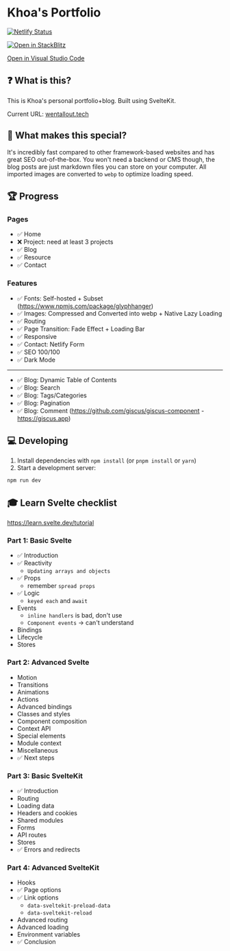 # Khoa's Portfolio

[![Netlify Status](https://api.netlify.com/api/v1/badges/7bf37fa7-ec78-4efd-aa9a-1a18a4fc62e4/deploy-status)](https://app.netlify.com/sites/khoa-design/deploys)

[![Open in StackBlitz](https://developer.stackblitz.com/img/open_in_stackblitz.svg)](https://stackblitz.com/github/wentallout/portfolio)

[Open in Visual Studio Code](https://open.vscode.dev/wentallout/portfolio)

## ❓ What is this?

This is Khoa's personal portfolio+blog. Built using SvelteKit.

Current URL: [wentallout.tech](https://wentallout.tech)

## 🤩 What makes this special?

It's incredibly fast compared to other framework-based websites and has great SEO out-of-the-box. You won't need a backend or CMS though, the blog posts are just markdown files you can store on your computer. All imported images are converted to `webp` to optimize loading speed.

## 🏆 Progress

### Pages

- ✅ Home
- ❌ Project: need at least 3 projects
- ✅ Blog
- ✅ Resource
- ✅ Contact

### Features

- ✅ Fonts: Self-hosted + Subset (https://www.npmjs.com/package/glyphhanger)
- ✅ Images: Compressed and Converted into webp + Native Lazy Loading
- ✅ Routing
- ✅ Page Transition: Fade Effect + Loading Bar
- ✅ Responsive
- ✅ Contact: Netlify Form
- ✅ SEO 100/100
- ✅ Dark Mode

---

- ✅ Blog: Dynamic Table of Contents
- ✅ Blog: Search
- ✅ Blog: Tags/Categories
- ✅ Blog: Pagination
- ✅ Blog: Comment (https://github.com/giscus/giscus-component - https://giscus.app)

## 💻 Developing

1. Install dependencies with `npm install` (or `pnpm install` or `yarn`)
2. Start a development server:

```bash
npm run dev
```

## 🎓 Learn Svelte checklist

https://learn.svelte.dev/tutorial

### Part 1: Basic Svelte

- ✅ Introduction
- ✅ Reactivity
  - `Updating arrays and objects`
- ✅ Props
  - remember `spread props`
- ✅ Logic
  - `keyed each` and `await`
- Events
  - `inline handlers` is bad, don't use
  - `Component events` -> can't understand
- Bindings
- Lifecycle
- Stores

### Part 2: Advanced Svelte

- Motion
- Transitions
- Animations
- Actions
- Advanced bindings
- Classes and styles
- Component composition
- Context API
- Special elements
- Module context
- Miscellaneous
- ✅ Next steps

### Part 3: Basic SvelteKit

- ✅ Introduction
- Routing
- Loading data
- Headers and cookies
- Shared modules
- Forms
- API routes
- Stores
- ✅ Errors and redirects

### Part 4: Advanced SvelteKit

- Hooks
- ✅ Page options
- ✅ Link options
  - `data-sveltekit-preload-data`
  - `data-sveltekit-reload`
- Advanced routing
- Advanced loading
- Environment variables
- ✅ Conclusion
